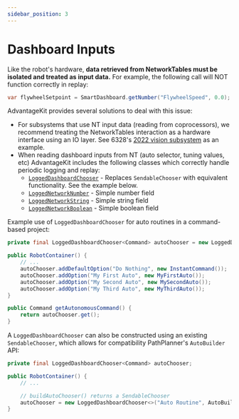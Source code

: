 ```yaml
---
sidebar_position: 3
---
```


# Dashboard Inputs

Like the robot's hardware, **data retrieved from NetworkTables must be isolated and treated as input data.** For example, the following call will NOT function correctly in replay:

```java
var flywheelSetpoint = SmartDashboard.getNumber("FlywheelSpeed", 0.0);
```

AdvantageKit provides several solutions to deal with this issue:

- For subsystems that use NT input data (reading from coprocessors), we recommend treating the NetworkTables interaction as a hardware interface using an IO layer. See 6328's [2022 vision subsystem](https://github.com/Mechanical-Advantage/RobotCode2022/tree/main/src/main/java/frc/robot/subsystems/vision) as an example.
- When reading dashboard inputs from NT (auto selector, tuning values, etc) AdvantageKit includes the following classes which correctly handle periodic logging and replay:
  - [`LoggedDashboardChooser`](https://github.com/Mechanical-Advantage/AdvantageKit/blob/main/junction/core/src/org/littletonrobotics/junction/networktables/LoggedDashboardChooser.java) - Replaces `SendableChooser` with equivalent functionality. See the example below.
  - [`LoggedNetworkNumber`](https://github.com/Mechanical-Advantage/AdvantageKit/blob/main/junction/core/src/org/littletonrobotics/junction/networktables/LoggedNetworkNumber.java) - Simple number field
  - [`LoggedNetworkString`](https://github.com/Mechanical-Advantage/AdvantageKit/blob/main/junction/core/src/org/littletonrobotics/junction/networktables/LoggedNetworkString.java) - Simple string field
  - [`LoggedNetworkBoolean`](https://github.com/Mechanical-Advantage/AdvantageKit/blob/main/junction/core/src/org/littletonrobotics/junction/networktables/LoggedNetworkBoolean.java) - Simple boolean field

Example use of `LoggedDashboardChooser` for auto routines in a command-based project:

```java
private final LoggedDashboardChooser<Command> autoChooser = new LoggedDashboardChooser<>("Auto Routine");

public RobotContainer() {
    // ...
    autoChooser.addDefaultOption("Do Nothing", new InstantCommand());
    autoChooser.addOption("My First Auto", new MyFirstAuto());
    autoChooser.addOption("My Second Auto", new MySecondAuto());
    autoChooser.addOption("My Third Auto", new MyThirdAuto());
}

public Command getAutonomousCommand() {
    return autoChooser.get();
}
```

A `LoggedDashboardChooser` can also be constructed using an existing `SendableChooser`, which allows for compatibility PathPlanner's `AutoBuilder` API:

```java
private final LoggedDashboardChooser<Command> autoChooser;

public RobotContainer() {
    // ...

    // buildAutoChooser() returns a SendableChooser
    autoChooser = new LoggedDashboardChooser<>("Auto Routine", AutoBuilder.buildAutoChooser());
}
```

